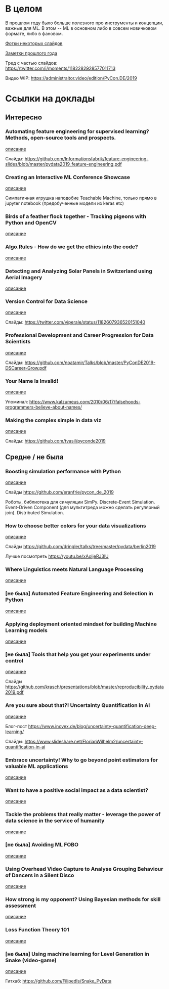 # В целом

В прошлом году было больше полезного про инструменты и концепции, важные для ML. В этом -- ML в основном либо в совсем новичковом формате, либо в фановом.

[Фотки некоторых слайдов](./images/PyCon.DE_2019)

[Заметки прошлого года](./PyCon.DE_2018_notes.md)

Тред с частью слайдов: https://twitter.com/i/moments/1182282928577011713

Видео WIP: https://administraitor.video/edition/PyCon.DE/2019

# Ссылки на доклады

## Интересно 

### Automating feature engineering for supervised learning? Methods, open-source tools and prospects.

[описание](https://de.pycon.org/program/pydata-7eepkx-automating-feature-engineering-for-supervised-learning-methods-open-source-tools-and-prospects-thorben-jensen/)

Слайды: https://github.com/Informationsfabrik/feature-engineering-slides/blob/master/pydata2019_feature-engineering.pdf


### Creating an Interactive ML Conference Showcase

[описание](https://de.pycon.org/program/pydata-mmxquc-creating-an-interactive-ml-conference-showcase-harald-bosch/)

Симпатичная игрушка наподобие Teachable Machine, только прямо в jupyter notebook (предобученные модели из keras etc)

### Birds of a feather flock together - Tracking pigeons with Python and OpenCV

[описание](https://de.pycon.org/program/pydata-t7eeeb-birds-of-a-feather-flock-together-tracking-pigeons-with-python-and-opencv-neslihan-edes/)

### Algo.Rules - How do we get the ethics into the code? 

[описание](https://de.pycon.org/program/pydata-zeemks-algo-rules-how-do-we-get-the-ethics-into-the-code-carla-hustedt)


### Detecting and Analyzing Solar Panels in Switzerland using Aerial Imagery

[описание](https://de.pycon.org/program/pydata-rjcw8u-detecting-and-analyzing-solar-panels-in-switzerland-using-aerial-imagery-martin-christen/)

### Version Control for Data Science

[описание](https://de.pycon.org/program/pydata-ppgwxl-version-control-for-data-science-alessia-marcolini/)

Слайды: https://twitter.com/viperale/status/1182607936520151040


### Professional Development and Career Progression for Data Scientists

[описание](https://de.pycon.org/program/pydata-e3lfdl-professional-development-and-career-progression-for-data-scientists-noa-tamir/)

Слайды: https://github.com/noatamir/Talks/blob/master/PyConDE2019-DSCareer-Grow.pdf


### Your Name Is Invalid!

[описание](https://de.pycon.org/program/pydata-zna8wn-your-name-is-invalid-miroslav-sedivy/)

Упоминал: https://www.kalzumeus.com/2010/06/17/falsehoods-programmers-believe-about-names/

### Making the complex simple in data viz

[описание](https://de.pycon.org/program/pydata-nc8vva-making-the-complex-simple-in-data-viz-tania-vasilikioti/)

Слайды: https://github.com/tvasil/pyconde2019





## Средне / не была

### Boosting simulation performance with Python
[описание](https://de.pycon.org/program/pyconde-ceymmk-boosting-simulation-performance-with-python-eran-friedman/)

Слайды https://github.com/eranfrie/pycon_de_2019

Роботы, библиотека для симуляции SimPy. Discrete-Event Simulation. Event-Driven Component (для мультитреда можно сделать регулярный join). Distributed Simulation.


### How to choose better colors for your data visualizations

[описание](https://de.pycon.org/program/pydata-qe3uuq-how-to-choose-better-colors-for-your-data-visualizations-daniel-ringler/)

Слайды https://github.com/dringler/talks/tree/master/pydata/berlin2019

Лучше посмотреть https://youtu.be/xAoljeRJ3lU


### Where Linguistics meets Natural Language Processing

[описание](https://de.pycon.org/program/pydata-sgplxb-where-linguistics-meets-natural-language-processing-mariana-capinel/)


### [не была] Automated Feature Engineering and Selection in Python

[описание](https://de.pycon.org/program/pydata-q7klxv-automated-feature-engineering-and-selection-in-python-franziska-horn/)


### Applying deployment oriented mindset for building Machine Learning models

[описание](https://de.pycon.org/program/pydata-lgc8xp-applying-deployment-oriented-mindset-for-building-machine-learning-models-marianna-diachuk/)


### [не была] Tools that help you get your experiments under control

[описание](https://de.pycon.org/program/pydata-cwmae7-tools-that-help-you-get-your-experiments-under-control-katharina-rasch/)

Слайды https://github.com/krasch/presentations/blob/master/reproducibility_pydata2019.pdf


### Are you sure about that?! Uncertainty Quantification in AI

[описание](https://de.pycon.org/program/pydata-wqmpsw-are-you-sure-about-that-uncertainty-quantification-in-ai-florian-wilhelm/)

Блог-пост https://www.inovex.de/blog/uncertainty-quantification-deep-learning/

Слайды: https://www.slideshare.net/FlorianWilhelm2/uncertainty-quantification-in-ai


### Embrace uncertainty! Why to go beyond point estimators for valuable ML applications

[описание](https://de.pycon.org/program/pydata-qhneft-embrace-uncertainty-why-to-go-beyond-point-estimators-for-valuable-ml-applications-stefan-maier/)


### Want to have a positive social impact as a data scientist?

[описание](https://de.pycon.org/program/pydata-jsjlg9-want-to-have-a-positive-social-impact-as-a-data-scientist-ellen-konig/)


### Tackle the problems that really matter - leverage the power of data science in the service of humanity

[описание](https://de.pycon.org/program/pydata-pzvhp9-tackle-the-problems-that-really-matter-leverage-the-power-of-data-science-in-the-service-of-humanity-eva-schreyer-lisa-zauner/)


### [не была] Avoiding ML FOBO

[описание](https://de.pycon.org/program/pydata-kc99ny-avoiding-ml-fobo-rachel-berryman-dania-meira/)


### Using Overhead Video Capture to Analyse Grouping Behaviour of Dancers in a Silent Disco

[описание](https://de.pycon.org/program/pydata-rrpc79-using-overhead-video-capture-to-analyse-grouping-behaviour-of-dancers-in-a-silent-disco-nelson-mooren/)


### How strong is my opponent? Using Bayesian methods for skill assessment

[описание](https://de.pycon.org/program/pydata-3nua9t-how-strong-is-my-opponent-using-bayesian-methods-for-skill-assessment-darina-goldin/)


### Loss Function Theory 101

[описание](https://de.pycon.org/program/pydata-jfeqy8-loss-function-theory-101-david-wolfle/)


### [не была] Using machine learning for Level Generation in Snake (video-game)

[описание](https://de.pycon.org/program/pydata-vcsbuy-using-machine-learning-for-level-generation-in-snake-video-game-filipe-silva/)

Гитхаб: https://github.com/Filipedls/Snake_PyData
